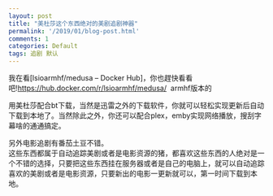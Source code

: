 ```yaml
---
layout: post
title: "美杜莎这个东西绝对的美剧追剧神器"
permalink: '/2019/01/blog-post.html'
comments: 1
categories: Default
tags: 追剧 默认
---
```

我在看\[lsioarmhf/medusa – Docker Hub\]，你也趕快看看吧!https://hub.docker.com/r/lsioarmhf/medusa/&nbsp; armhf版本的

用美杜莎配合bt下载，当然是迅雷之外的下载软件，你就可以轻松实现更新后自动下载到本地了。当然除此之外，你还可以配合plex，emby实现网络播放，搜刮字幕啥的通通搞定。

另外电影追剧有番茄土豆不错。  
这些东西都属于自动追踪美剧或者是电影资源的猪，都喜欢这些东西的人绝对是一个不错的选择，只要把这些东西挂在服务器或者是自己的电脑上，就可以自动追踪喜欢的美剧或者是电影资源，只要新出的电影一更新就可以，第一时间下载到本地。

<p class="has-drop-cap"></p>